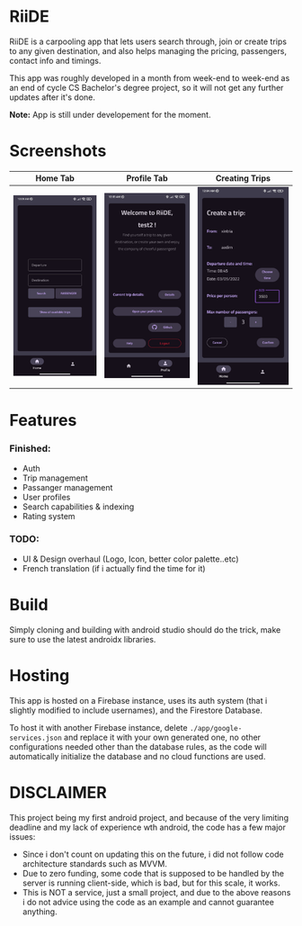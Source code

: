 # RiiDE
RiiDE is a carpooling app that lets users search through, join or create trips to any given destination, and also helps managing the pricing, passengers, contact info and timings.

This app was roughly developed in a month from week-end to week-end as an end of cycle CS Bachelor's degree project, so it will not get any further updates after it's done.

**Note:** App is still under developement for the moment.

# Screenshots
|Home Tab|Profile Tab|Creating Trips|
|---|---|---|
|![screenshot0](./screenshots/screenshot0.jpg)|![screenshot1](./screenshots/screenshot1.jpg)|![screenshot2](./screenshots/screenshot2.jpg)|

# Features
### Finished:
- Auth
- Trip management
- Passanger management
- User profiles
- Search capabilities & indexing
- Rating system
### TODO:
- UI & Design overhaul (Logo, Icon, better color palette..etc)
- French translation (if i actually find the time for it)

# Build
Simply cloning and building with android studio should do the trick, make sure to use the latest androidx libraries.

# Hosting
This app is hosted on a Firebase instance, uses its auth system (that i slightly modified to include usernames), and the Firestore Database.

To host it with another Firebase instance, delete `./app/google-services.json` and replace it with your own generated one, no other configurations needed other than the database rules, as the code will automatically initialize the database and no cloud functions are used.

# DISCLAIMER
This project being my first android project, and because of the very limiting deadline and my lack of experience wth android, the code has a few major issues:
- Since i don't count on updating this on the future, i did not follow code architecture standards such as MVVM.
- Due to zero funding, some code that is supposed to be handled by the server is running client-side, which is bad, but for this scale, it works.
- This is NOT a service, just a small project, and due to the above reasons i do not advice using the code as an example and cannot guarantee anything.
